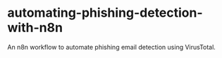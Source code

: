 # automating-phishing-detection-with-n8n
An n8n workflow to automate phishing email detection using VirusTotal.
